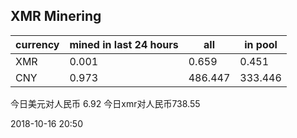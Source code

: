 ## XMR Minering

|currency|mined in last 24 hours|all|in pool|
|---|---|---|---|
|XMR|0.001|0.659|0.451|
|CNY|0.973|486.447|333.446|

今日美元对人民币 6.92	今日xmr对人民币738.55


2018-10-16 20:50